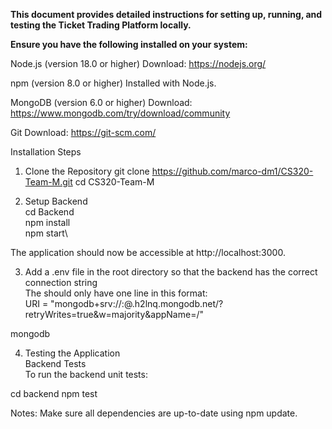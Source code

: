 **This document provides detailed instructions for setting up, running, and testing the Ticket Trading Platform locally.**

**Ensure you have the following installed on your system:**

Node.js (version 18.0 or higher)
Download: https://nodejs.org/

npm (version 8.0 or higher)
Installed with Node.js.

MongoDB (version 6.0 or higher)
Download: https://www.mongodb.com/try/download/community

Git
Download: https://git-scm.com/

Installation Steps
1) Clone the Repository
git clone https://github.com/marco-dm1/CS320-Team-M.git
cd CS320-Team-M

2) Setup Backend\
cd Backend\
npm install\
npm start\

The application should now be accessible at http://localhost:3000.

3) Add a .env file in the root directory so that the backend has the correct connection string\
The should only have one line in this format:\
URI = "mongodb+srv://<USERNAME>:<PASSWORD>@<CLUSTER>.h2lnq.mongodb.net/?retryWrites=true&w=majority&appName=<CLUSTER>/<DATABASE>"

mongodb

4) Testing the Application\
Backend Tests\
To run the backend unit tests:

cd backend
npm test

Notes: 
Make sure all dependencies are up-to-date using npm update.

